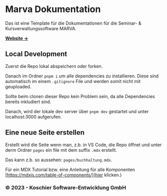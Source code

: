 # Marva Dokumentation

Das ist eine Template für die Dokumentationen für die Seminar- & Kursverwaltungssoftware MARVA.

[**Website →**](https://www.marva.eu)

## Local Development

Zuerst die Repo lokal abspeichern oder forken.

Danach im Ordner `pnpm i` um alle dependencies zu installieren. Diese sind automatisch im einem `.gitignore` File und werden somit nicht mit geuploaded.

Sollte beim clonen dieser Repo kein Problem sein, da alle Dependencies bereits inkludiert sind.

Danach, wird der lokale dev server über `pnpm dev` gestartet und unter localhost:3000 aufgerufen.

## Eine neue Seite erstellen

Erstellt wird die Seite wenn man, z.b. in VS Code, die Repo öffnet und unter derm Ordner `pages` ein file mit dem suffix `.mdx` erstellt.

Das kann z.b. so aussehen: `pages/buchhaltung.mdx`.

Für ein MDX Tutorial bzw. eine Anleitung für alle Komponenten [https://mdxjs.com/table-of-components/](hier klicken.)

### © 2023 - Koschier Software-Entwicklung GmbH
